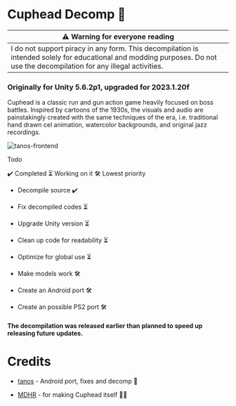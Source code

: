 # Cuphead Decomp 🚧

<table role="table">
<thead>
<tr>
<th><g-emoji class="g-emoji" alias="warning">⚠️</g-emoji>  Warning for everyone reading</th>
</tr>
</thead>
<tbody>
<tr>
<td>I do not support piracy in any form. This decompilation is intended solely for educational and modding purposes. Do not use the decompilation for any illegal activities.</td>
</tr>
</tbody>
</table>

### Originally for Unity 5.6.2p1, upgraded for 2023.1.20f

Cuphead is a classic run and gun action game heavily focused on boss battles. Inspired by cartoons of the 1930s, the visuals and audio are painstakingly created with the same techniques of the era, i.e. traditional hand drawn cel animation, watercolor backgrounds, and original jazz recordings.

![tanos-frontend](https://raw.githubusercontent.com/tanosshi/Cupdhead-Decomp/main/thumbnail.png)

Todo

✔️ Completed ⏳ Working on it 🛠️ Lowest priority

- Decompile source ✔️

- Fix decompiled codes ⏳

- Upgrade Unity version ⏳

- Clean up code for readability ⏳

- Optimize for global use ⏳

- Make models work 🛠️

- Create an Android port 🛠️

- Create an possible PS2 port 🛠️

#### The decompilation was released earlier than planned to speed up releasing future updates.

# Credits

- [tanos](https://github.com/tanosshi) - Android port, fixes and decomp 🚧

- [MDHR](https://studiomdhr.com/) - for making Cuphead itself 🧑‍🔬

